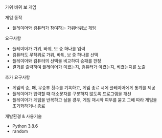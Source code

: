 가위 바위 보 게임

게임 동작
  - 플레이어와 컴퓨터가 참여하는 가위바위보 게임

요구사항
  - 플레이어가 가위, 바위, 보 중 하나를 입력
  - 컴퓨터도 무작위로 가위, 바위, 보 중 하나를 선택
  - 플레이어와 컴퓨터의 선택을 비교하여 승패를 판정
  - 결과를 출력하여 플레이어가 이겼는지, 컴퓨터가 이겼는지, 비겼는지를 노출

추가 요구사항
  - 게임의 승, 패, 무승부 횟수를 기록하고, 게임 종료 시에 플레이어에게 통계를 제공
  - 플레이어가 입력할 때 대소문자를 구분하지 않도록 프로그램을 개선
  - 플레이어가 게임을 반복하고 싶을 경우, 게임 재시작 여부를 묻고 그에 따라 게임을 초기화하거나 종료

개발환경 & 사용기술
  - Python 3.8.6
  - random
